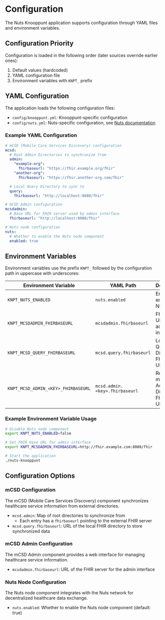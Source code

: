 # Configuration

The Nuts Knooppunt application supports configuration through YAML files and environment variables.

## Configuration Priority

Configuration is loaded in the following order (later sources override earlier ones):

1. Default values (hardcoded)
2. YAML configuration file
3. Environment variables with `KNPT_` prefix

## YAML Configuration

The application loads the following configuration files:

- `config/knooppunt.yml`: Knooppunt-specific configuration
- `config/nuts.yml`: Nuts-specific configuration,
  see [Nuts documentation](https://nuts-node.readthedocs.io/en/stable/pages/deployment/configuration.html)

### Example YAML Configuration

```yaml
# mCSD (Mobile Care Services Discovery) configuration
mcsd:
  # Root Admin Directories to synchronize from
  admin:
    "example-org":
      fhirbaseurl: "https://fhir.example.org/fhir"
    "another-org":
      fhirbaseurl: "https://fhir.another-org.com/fhir"

  # Local Query Directory to sync to
  query:
    fhirbaseurl: "http://localhost:8080/fhir"

# mCSD Admin configuration
mcsdadmin:
  # Base URL for FHIR server used by admin interface
  fhirbaseurl: "http://localhost:8080/fhir"

# Nuts node configuration  
nuts:
  # Whether to enable the Nuts node component
  enabled: true
```

## Environment Variables

Environment variables use the prefix `KNPT_` followed by the configuration path in uppercase with underscores:

| Environment Variable                | YAML Path                      | Description                               |
|-------------------------------------|--------------------------------|-------------------------------------------|
| `KNPT_NUTS_ENABLED`                 | `nuts.enabled`                 | Enable embedded Nuts node                 |
| `KNPT_MCSDADMIN_FHIRBASEURL`        | `mcsdadmin.fhirbaseurl`        | FHIR base URL for admin interface         |
| `KNPT_MCSD_QUERY_FHIRBASEURL`       | `mcsd.query.fhirbaseurl`       | Local Query Directory FHIR base URL       |
| `KNPT_MCSD_ADMIN_<KEY>_FHIRBASEURL` | `mcsd.admin.<key>.fhirbaseurl` | Remote mCSD Admin Directory FHIR base URL |

### Example Environment Variable Usage

```bash
# Disable Nuts node component
export KNPT_NUTS_ENABLED=false

# Set FHIR base URL for admin interface  
export KNPT_MCSDADMIN_FHIRBASEURL=http://fhir.example.com:8080/fhir

# Start the application
./nuts-knooppunt
```

## Configuration Options

### mCSD Configuration

The mCSD (Mobile Care Services Discovery) component synchronizes healthcare service information from external
directories.

- `mcsd.admin`: Map of root directories to synchronize from
    - Each entry has a `fhirbaseurl` pointing to the external FHIR server
- `mcsd.query.fhirbaseurl`: URL of the local FHIR directory to store synchronized data

### mCSD Admin Configuration

The mCSD Admin component provides a web interface for managing healthcare service information.

- `mcsdadmin.fhirbaseurl`: URL of the FHIR server for the admin interface

### Nuts Node Configuration

The Nuts node component integrates with the Nuts network for decentralized healthcare data exchange.

- `nuts.enabled`: Whether to enable the Nuts node component (default: true)